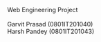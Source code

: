 Web Engineering Project <br/> 
<br/>
Garvit Prasad (0801IT201040) <br/>
Harsh Pandey (0801IT201043)
